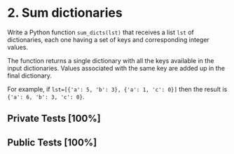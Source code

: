 # 2. Sum dictionaries

Write a Python function `sum_dicts(lst)` that receives a list `lst` of dictionaries, each one having a set of keys and corresponding integer values.


The function returns a single dictionary with all the keys available in the input dictionaries. Values associated with the same key are added up in the final dictionary.


For example, if `lst=[{'a': 5, 'b': 3}, {'a': 1, 'c': 0}]` then the result is `{'a': 6, 'b': 3, 'c': 0}`.



## Private Tests [100%]

## Public Tests [100%]
